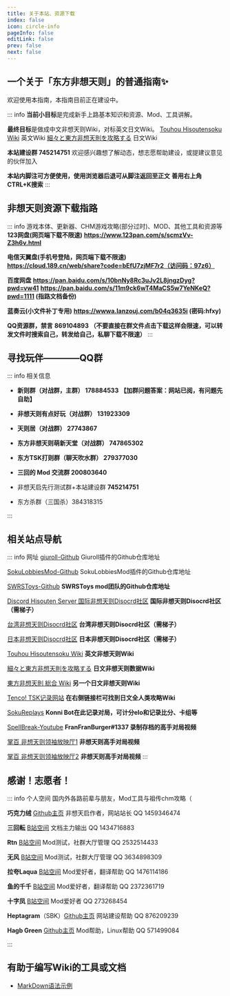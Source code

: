 ```yaml
---
title: 关于本站、资源下载
index: false
icon: circle-info
pageInfo: false
editLink: false
prev: false
next: false
---
```


## **一个关于「东方非想天则」的普通指南✨**

欢迎使用本指南，本指南目前正在建设中。

::: info
**当前小目标**是完成新手上路基本知识和资源、Mod、工具讲解。

**最终目标**是做成中文非想天则Wiki，对标英文日文Wiki。
[Touhou Hisoutensoku Wiki](https://hisouten.koumakan.jp/wiki/Touhou_Hisoutensoku_Wiki) 英文Wiki
[細々と東方非想天則を攻略する](https://w.atwiki.jp/bulletaction/) 日文Wiki

**本站建设群 745214751** 欢迎感兴趣想了解动态，想志愿帮助建设，或提建议意见的伙伴加入

**本站内脚注可方便使用，使用浏览器后退可从脚注返回至正文**
**善用右上角CTRL+K搜索**
:::


## **非想天则资源下载指路**


::: info 游戏本体、更新器、CHM游戏攻略(部分过时)、MOD、其他工具和资源等
**123网盘(网页端下载不限速)**
**https://www.123pan.com/s/scmzVv-Z3h6v.html**

**电信天翼盘(手机号登陆，网页端下载不限速)**
**https://cloud.189.cn/web/share?code=bEfU7zjMF7r2（访问码：97z6）**

**百度网盘**
**https://pan.baidu.com/s/10bnNy8Rc3uJv2L8jngzDyg?pwd=vw41**
**https://pan.baidu.com/s/11m9ck6wT4MaCS5w7YeNKeQ?pwd=1111 (指路文档备份)**

**蓝奏云(小文件补丁专用)**
**https://wwwa.lanzouj.com/b04q3635i (密码:hfxy)**

**QQ资源群，禁言**
**869104893  （不要直接在群文件点击下载这样会限速，可以转发文件时搜索自己，转发给自己，私聊下载不限速）**
:::


## **寻找玩伴————QQ群** 

::: info 相关信息

- **新则群（对战群，主群）  178884533**  **【加群问题答案：网站已阅，有问题先自助】**

- **非想天则有点好玩（对战群）  131923309**

- **天则居（对战群）  27743867**

- **东方非想天则萌新天堂（对战群）  747865302**

- **东方TSK打则群（聊天吹水群）   279377030**

- **三回的 Mod 交流群  200803640**

- 非想天启先行测试群+本站建设群  **745214751**

- 东方杀群（三国杀）384318315

:::




## **相关站点导航**

::: info 网址
[giuroll-Github](https://github.com/Giufinn/giuroll) Giuroll插件的Github仓库地址

[SokuLobbiesMod-Github](https://github.com/Gegel85/SokuLobbies) SokuLobbiesMod插件的Github仓库地址

[SWRSToys-Github](https://github.com/SokuDev/SokuMods) **SWRSToys mod团队的Github仓库地址**

[Discord Hisouten Server 国际非想天则Disocrd社区](https://discord.gg/hisouten) **国际非想天则Disocrd社区（需梯子）**

[台湾非想天则Disocrd社区](https://discord.gg/jUN6xnEj3w) **台湾非想天则Disocrd社区（需梯子）**

[日本非想天则Disocrd社区](https://discord.gg/MPbaPbGzmh) **日本非想天则Disocrd社区（需梯子）**

[Touhou Hisoutensoku Wiki](https://hisouten.koumakan.jp/wiki/Touhou_Hisoutensoku_Wiki) **英文非想天则Wiki**

[細々と東方非想天則を攻略する](https://w.atwiki.jp/bulletaction/) **日文非想天则数据Wiki**

[東方非想天則 総合 Wiki](http://th123.glasscore.net/) **另一个日文非想天则Wiki**

[Tenco! TSK记录网站](https://tenco.info/game/2/pov/2/) **在右侧链接栏可找到日文全人类攻略Wiki**

[SokuReplays](https://sokureplays.delthas.fr) **Konni Bot在此记录对局，可计分elo和记录比分、卡组等**

[SpellBreak-Youtube](https://www.youtube.com/c/SpellBreakSoku/videos) **FranFranBurger#1337 录制存档的高手对局视频**

[掌百 非想天则领袖放映厅1](https://space.bilibili.com/691870131/video) **非想天则高手对局视频**

[掌百 非想天则领袖放映厅2](https://space.bilibili.com/485915/video) **非想天则高手对局视频**
:::

## **感谢！志愿者！** 

::: info 个人空间
国内外各路前辈与朋友，Mod工具与祖传chm攻略（

**巧克力绒** [Github主页](https://github.com/ChocoFleece) 非想天启作者，网站站长 QQ 1459346474

**三回転** [B站空间](https://space.bilibili.com/357511007) 文档主力输出 QQ 1434716883

**Rtn** [B站空间](https://space.bilibili.com/21536) Mod测试，社群大厅管理 QQ 2532514433

**无风** [B站空间](https://space.bilibili.com/10389682) Mod测试，社群大厅管理 QQ 3634898309

**拉夸Laqua** [B站空间](https://space.bilibili.com/2263854) Mod爱好者，翻译帮助 QQ 1476114186

**鱼的千千** [B站空间](https://space.bilibili.com/179036988) Mod爱好者，翻译帮助 QQ 2372361719

**十字凤** [B站空间](https://space.bilibili.com/12109907) Mod爱好者 QQ 273268454

**Heptagram**（SBK）[Github主页](https://github.com/UTSUHO) 网站建设帮助 QQ 876209239

**Hagb Green** [Github主页](https://github.com/Hagb) Mod帮助，Linux帮助 QQ 571499084

:::


## 有助于编写Wiki的工具或文档
- [MarkDown语法示例](https://theme-hope.vuejs.press/zh/cookbook/markdown/demo.html#%E5%88%86%E5%89%B2%E7%BA%BF)


